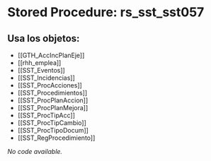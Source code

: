 # Stored Procedure: rs_sst_sst057

## Usa los objetos:
- [[GTH_AccIncPlanEje]]
- [[rhh_emplea]]
- [[SST_Eventos]]
- [[SST_Incidencias]]
- [[SST_ProcAcciones]]
- [[SST_Procedimientos]]
- [[SST_ProcPlanAccion]]
- [[SST_ProcPlanMejora]]
- [[SST_ProcTipAcc]]
- [[SST_ProcTipCambio]]
- [[SST_ProcTipoDocum]]
- [[SST_RegProcedimiento]]

*No code available.*
